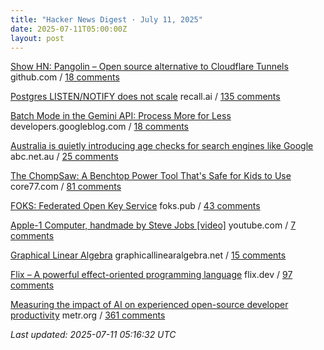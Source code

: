 ```yaml
---
title: "Hacker News Digest · July 11, 2025"
date: 2025-07-11T05:00:00Z
layout: post
---
```


[Show HN: Pangolin – Open source alternative to Cloudflare Tunnels](https://github.com/fosrl/pangolin)  github.com / [18 comments](https://news.ycombinator.com/item?id=44526015)

[Postgres LISTEN/NOTIFY does not scale](https://www.recall.ai/blog/postgres-listen-notify-does-not-scale)  recall.ai / [135 comments](https://news.ycombinator.com/item?id=44490510)

[Batch Mode in the Gemini API: Process More for Less](https://developers.googleblog.com/en/scale-your-ai-workloads-batch-mode-gemini-api/)  developers.googleblog.com / [18 comments](https://news.ycombinator.com/item?id=44492014)

[Australia is quietly introducing age checks for search engines like Google](https://www.abc.net.au/news/2025-07-11/age-verification-search-engines/105516256)  abc.net.au / [25 comments](https://news.ycombinator.com/item?id=44528204)

[The ChompSaw: A Benchtop Power Tool That's Safe for Kids to Use](https://www.core77.com/posts/137602/The-ChompSaw-A-Benchtop-Power-Tool-Thats-Safe-for-Kids-to-Use)  core77.com / [81 comments](https://news.ycombinator.com/item?id=44490308)

[FOKS: Federated Open Key Service](https://foks.pub/)  foks.pub / [43 comments](https://news.ycombinator.com/item?id=44520419)

[Apple-1 Computer, handmade by Steve Jobs [video]](https://www.youtube.com/watch?v=XdBKuBhdZwg)  youtube.com / [7 comments](https://news.ycombinator.com/item?id=44506188)

[Graphical Linear Algebra](https://graphicallinearalgebra.net/)  graphicallinearalgebra.net / [15 comments](https://news.ycombinator.com/item?id=44522505)

[Flix – A powerful effect-oriented programming language](https://flix.dev/)  flix.dev / [97 comments](https://news.ycombinator.com/item?id=44521224)

[Measuring the impact of AI on experienced open-source developer productivity](https://metr.org/blog/2025-07-10-early-2025-ai-experienced-os-dev-study/)  metr.org / [361 comments](https://news.ycombinator.com/item?id=44522772)


_Last updated: 2025-07-11 05:16:32 UTC_
